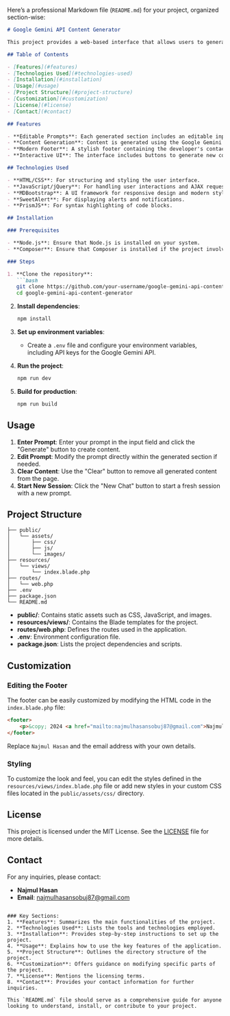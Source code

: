 Here’s a professional Markdown file (`README.md`) for your project, organized section-wise:

```markdown
# Google Gemini API Content Generator

This project provides a web-based interface that allows users to generate content using the Google Gemini API. The generated content is displayed with editable user prompts, enabling seamless modifications. A modern footer with contact information is also included for a polished user experience.

## Table of Contents

- [Features](#features)
- [Technologies Used](#technologies-used)
- [Installation](#installation)
- [Usage](#usage)
- [Project Structure](#project-structure)
- [Customization](#customization)
- [License](#license)
- [Contact](#contact)

## Features

- **Editable Prompts**: Each generated section includes an editable input field, allowing users to modify their original prompt.
- **Content Generation**: Content is generated using the Google Gemini API and is displayed with proper formatting, including syntax highlighting for code snippets.
- **Modern Footer**: A stylish footer containing the developer's contact information is included at the bottom of the page.
- **Interactive UI**: The interface includes buttons to generate new content, clear previous results, and start a new session.

## Technologies Used

- **HTML/CSS**: For structuring and styling the user interface.
- **JavaScript/jQuery**: For handling user interactions and AJAX requests.
- **MDBootstrap**: A UI framework for responsive design and modern styling.
- **SweetAlert**: For displaying alerts and notifications.
- **PrismJS**: For syntax highlighting of code blocks.

## Installation

### Prerequisites

- **Node.js**: Ensure that Node.js is installed on your system.
- **Composer**: Ensure that Composer is installed if the project involves Laravel.

### Steps

1. **Clone the repository**:
   ```bash
   git clone https://github.com/your-username/google-gemini-api-content-generator.git
   cd google-gemini-api-content-generator
   ```

2. **Install dependencies**:
   ```bash
   npm install
   ```

3. **Set up environment variables**:
   - Create a `.env` file and configure your environment variables, including API keys for the Google Gemini API.

4. **Run the project**:
   ```bash
   npm run dev
   ```

5. **Build for production**:
   ```bash
   npm run build
   ```

## Usage

1. **Enter Prompt**: Enter your prompt in the input field and click the "Generate" button to create content.
2. **Edit Prompt**: Modify the prompt directly within the generated section if needed.
3. **Clear Content**: Use the "Clear" button to remove all generated content from the page.
4. **Start New Session**: Click the "New Chat" button to start a fresh session with a new prompt.

## Project Structure

```plaintext
├── public/
│   └── assets/
│       ├── css/
│       ├── js/
│       └── images/
├── resources/
│   └── views/
│       └── index.blade.php
├── routes/
│   └── web.php
├── .env
├── package.json
└── README.md
```

- **public/**: Contains static assets such as CSS, JavaScript, and images.
- **resources/views/**: Contains the Blade templates for the project.
- **routes/web.php**: Defines the routes used in the application.
- **.env**: Environment configuration file.
- **package.json**: Lists the project dependencies and scripts.

## Customization

### Editing the Footer

The footer can be easily customized by modifying the HTML code in the `index.blade.php` file:

```html
<footer>
    <p>&copy; 2024 <a href="mailto:najmulhasansobuj87@gmail.com">Najmul Hasan</a></p>
</footer>
```

Replace `Najmul Hasan` and the email address with your own details.

### Styling

To customize the look and feel, you can edit the styles defined in the `resources/views/index.blade.php` file or add new styles in your custom CSS files located in the `public/assets/css/` directory.

## License

This project is licensed under the MIT License. See the [LICENSE](LICENSE) file for more details.

## Contact

For any inquiries, please contact:

- **Najmul Hasan**
- **Email**: [najmulhasansobuj87@gmail.com](mailto:najmulhasansobuj87@gmail.com)

```

### Key Sections:
1. **Features**: Summarizes the main functionalities of the project.
2. **Technologies Used**: Lists the tools and technologies employed.
3. **Installation**: Provides step-by-step instructions to set up the project.
4. **Usage**: Explains how to use the key features of the application.
5. **Project Structure**: Outlines the directory structure of the project.
6. **Customization**: Offers guidance on modifying specific parts of the project.
7. **License**: Mentions the licensing terms.
8. **Contact**: Provides your contact information for further inquiries.

This `README.md` file should serve as a comprehensive guide for anyone looking to understand, install, or contribute to your project.